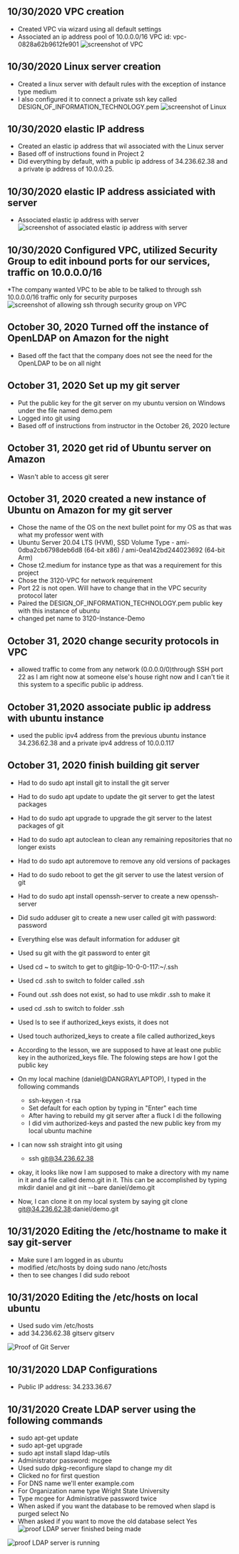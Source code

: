 ## 10/30/2020 VPC creation
* Created VPC via wizard using all default settings
* Associated an ip address pool of 10.0.0.0/16
VPC id: vpc-0828a62b9612fe901
![screenshot of VPC](/project2pictures/VPC_created.jpg)

## 10/30/2020 Linux server creation
* Created a linux server with default rules with the exception of instance type medium
* I also configured it to connect a private ssh key called DESIGN_OF_INFORMATION_TECHNOLOGY.pem
![screenshot of Linux](/project2pictures/instance_of_linux_server.jpg)

## 10/30/2020 elastic IP address 
* Created an elastic ip address that wil associated with the Linux server
* Based off of instructions found in Project 2
* Did everything by default, with a public ip address of 34.236.62.38 and a private ip address of 10.0.0.25.

## 10/30/2020 elastic IP address assiciated with server
* Associated elastic ip address with server
![screenshot of associated elastic ip address with server](/project2pictures/elastic_ip_to_server.jpg)

## 10/30/2020 Configured VPC, utilized Security Group to edit inbound ports for our services, traffic on 10.0.0.0/16
*The company wanted VPC to be able to
be talked to through ssh 10.0.0.0/16 traffic only for security purposes
![screenshot of allowing ssh through security group on VPC](/project2pictures/allow_ssh_vpc.jpg)

## October 30, 2020 Turned off the instance of OpenLDAP on Amazon for the night
* Based off the fact that the company does not see the need for the OpenLDAP to be on all night

## October 31, 2020 Set up my git server
* Put the public key for the git server on my ubuntu version on Windows under the file named demo.pem
* Logged into git using 
* Based off of instructions from instructor in the October 26, 2020 lecture

## October 31, 2020 get rid of Ubuntu server on Amazon
* Wasn't able to access git serer

## October 31, 2020 created a new instance of Ubuntu on Amazon for my git server
* Chose the name of the OS on the next bullet point for my OS as that was what my professor went with
* Ubuntu Server 20.04 LTS (HVM), SSD Volume Type - ami-0dba2cb6798deb6d8 (64-bit x86) / ami-0ea142bd244023692 (64-bit Arm)
* Chose t2.medium for instance type as that was a requirement for this project
* Chose the 3120-VPC for network requirement
* Port 22 is not open. Will have to change that in the VPC security protocol later
* Paired the DESIGN_OF_INFORMATION_TECHNOLOGY.pem public key with this instance of ubuntu
* changed pet name to 3120-Instance-Demo

## October 31, 2020 change security protocols in VPC
* allowed traffic to come from any network (0.0.0.0/0)through SSH port 22 as I am right now
at someone else's house right now and I can't
tie it this system to a specific public ip address.


## October 31,2020 associate public ip address with ubuntu instance
* used the public ipv4 address from the previous ubuntu instance 34.236.62.38 and a private ipv4 address of 10.0.0.117

## October 31, 2020 finish building git server
* Had to do sudo apt install git to install the git server
* Had to do sudo apt update to update the git server to get the latest packages
* Had to do sudo apt upgrade to upgrade the git server to the latest packages of git
* Had to do sudo apt autoclean to clean any remaining repositories that no longer exists
* Had to do sudo apt autoremove to remove any old versions of packages
* Had to do sudo reboot to get the git server to use the latest version of git
* Had to do sudo apt install openssh-server to create a new openssh-server
* Did sudo adduser git to create a new user called git with password: password
* Everything else was default information for adduser git
* Used su git with the git password to enter git
* Used cd ~ to switch to get to git@ip-10-0-0-117:~/.ssh
* Used cd .ssh to switch to folder called .ssh
* Found out .ssh does not exist, so had to use mkdir .ssh to make it
* used cd .ssh to switch to folder .ssh
* Used ls to see if authorized_keys exists, it does not
* Used touch authorized_keys to create a file called authorized_keys
* According to the lesson, we are supposed to have at least one public key in the authorized_keys file. The folowing steps are how I got the public key
* On my local machine (daniel@DANGRAYLAPTOP), I typed in the following commands
    * ssh-keygen -t rsa
    * Set default for each option by typing in "Enter" each time
    * After having to rebuild my git server after a fluck I di the following
    * I did vim authorized-keys and pasted the new public key from my local ubuntu machine

* I can now ssh straight into git using
    * ssh git@34.236.62.38

* okay, it looks like now I am supposed to make a directory with my name in it and a file called demo.git in it. This can be accomplished by typing mkdir daniel and git init --bare daniel/demo.git
* Now, I can clone it on my local system by saying git clone git@34.236.62.38:daniel/demo.git

## 10/31/2020 Editing the /etc/hostname to make it say git-server
* Make sure I am logged in as ubuntu
* modified /etc/hosts by doing sudo nano /etc/hosts
* then to see changes I did sudo reboot

## 10/31/2020 Editing the /etc/hosts on local ubuntu
* Used sudo vim /etc/hosts
* add 34.236.62.38  gitserv gitserv

![Proof of Git Server](project2pictures/proof_of_git_server.jpg)

## 10/31/2020 LDAP Configurations
* Public IP address: 34.233.36.67

## 10/31/2020 Create LDAP server using the following commands
* sudo apt-get update
* sudo apt-get upgrade
* sudo apt install slapd ldap-utils
* Administrator password: mcgee
* Used sudo dpkg-reconfigure slapd to change my dit
* Clicked no for first question
* For DNS name we'll enter example.com
* For Organization name type Wright State University
* Type mcgee for Administrative password twice
* When asked if you want the database to be removed when slapd is purged select No
* When asked if you want to move the old database select Yes
![proof LDAP server finished being made](project2pictures/ldap.jpg)

![proof LDAP server is running](project2pictures/ldapservice.jpg)